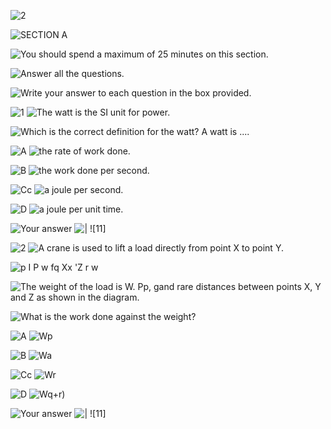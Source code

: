 ![2
](./Images/Image1.png) 

![SECTION A
](./Images/Image2.png) 

![You should spend a maximum of 25 minutes on this section.
](./Images/Image3.png) 

![Answer all the questions.
](./Images/Image4.png) 

![Write your answer to each question in the box provided.
](./Images/Image5.png) 

![1
](./Images/Image6.png) ![The watt is the SI unit for power.
](./Images/Image7.png) 

![Which is the correct definition for the watt? A watt is ....
](./Images/Image8.png) 

![A
](./Images/Image9.png) ![the rate of work done.
](./Images/Image10.png) 

![B
](./Images/Image11.png) ![the work done per second.
](./Images/Image12.png) 

![Cc
](./Images/Image13.png) ![a joule per second.
](./Images/Image14.png) 

![D
](./Images/Image15.png) ![a joule per unit time.
](./Images/Image16.png) 

![Your answer
](./Images/Image17.png) ![[|
](./Images/Image18.png) ![11]
](./Images/Image19.png) 

![2
](./Images/Image20.png) ![A crane is used to lift a load directly from point X to point Y.
](./Images/Image21.png) 

![p I P
w fq
Xx 'Z
r
w
](./Images/Image22.png) 

![The weight of the load is W.
Pp, gand rare distances between points X, Y and Z as shown in the diagram.
](./Images/Image23.png) 

![What is the work done against the weight?
](./Images/Image24.png) 

![A
](./Images/Image25.png) ![Wp
](./Images/Image26.png) 

![B
](./Images/Image27.png) ![Wa
](./Images/Image28.png) 

![Cc
](./Images/Image29.png) ![Wr
](./Images/Image30.png) 

![D
](./Images/Image31.png) ![Wq+r)
](./Images/Image32.png) 

![Your answer
](./Images/Image33.png) ![[|
](./Images/Image34.png) ![11]
](./Images/Image35.png) 

